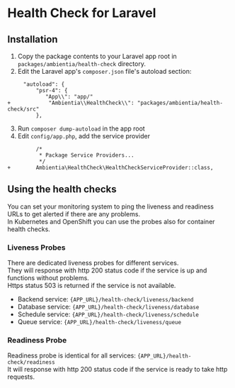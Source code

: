 # Health Check for Laravel
## Installation
1. Copy the package contents to your Laravel app root in `packages/ambientia/health-check` directory.
2. Edit the Laravel app's `composer.json` file's autoload section:
```
     "autoload": {
         "psr-4": {
            "App\\": "app/"
+            "Ambientia\\HealthCheck\\": "packages/ambientia/health-check/src"
         },
```
3. Run `composer dump-autoload` in the app root
4. Edit `config/app.php`, add the service provider
```
         /*
          * Package Service Providers...
          */
+        Ambientia\HealthCheck\HealthCheckServiceProvider::class,

```
## Using the health checks
You can set your monitoring system to ping the liveness and readiness URLs to get alerted if there are any problems.\
In Kubernetes and OpenShift you can use the probes also for container health checks.
### Liveness Probes
There are dedicated liveness probes for different services.\
They will response with http 200 status code if the service is up and functions without problems.\
Https status 503 is returned if the service is not available.
- Backend service: `{APP_URL}/health-check/liveness/backend`
- Database service: `{APP_URL}/health-check/liveness/database`
- Schedule service: `{APP_URL}/health-check/liveness/schedule`
- Queue service: `{APP_URL}/health-check/liveness/queue`
### Readiness Probe
Readiness probe is identical for all services: `{APP_URL}/health-check/readiness`\
It will response with http 200 status code if the service is ready to take http requests.
